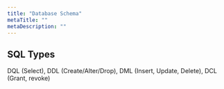 ```yaml
---
title: "Database Schema"
metaTitle: ""
metaDescription: ""
---
```


## SQL Types

DQL (Select), DDL (Create/Alter/Drop), DML (Insert, Update, Delete), DCL (Grant, revoke)
